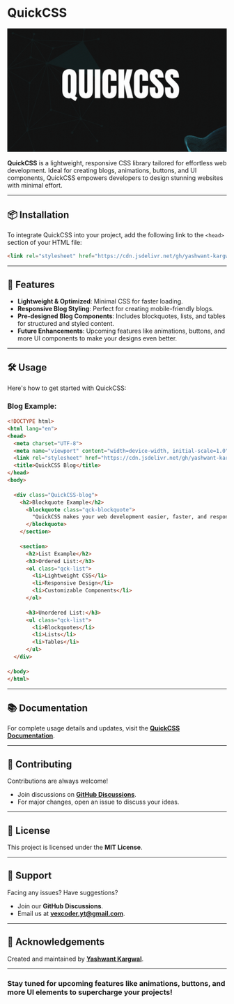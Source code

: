 # **QuickCSS**  

<img src="https://github.com/yashwant-kargwal/quickcss/blob/main/private/media/image/banner/QuickCSS.gif?raw=true" alt="QuickCSS Banner">

**QuickCSS** is a lightweight, responsive CSS library tailored for effortless web development. Ideal for creating blogs, animations, buttons, and UI components, QuickCSS empowers developers to design stunning websites with minimal effort.  

---

## 📦 **Installation**  

To integrate QuickCSS into your project, add the following link to the `<head>` section of your HTML file:  

```html  
<link rel="stylesheet" href="https://cdn.jsdelivr.net/gh/yashwant-kargwal/quickcss@latest/main.css">
```  

---

## 🚀 **Features**  

- **Lightweight & Optimized**: Minimal CSS for faster loading.  
- **Responsive Blog Styling**: Perfect for creating mobile-friendly blogs.  
- **Pre-designed Blog Components**: Includes blockquotes, lists, and tables for structured and styled content.  
- **Future Enhancements**: Upcoming features like animations, buttons, and more UI components to make your designs even better.  

---

## 🛠️ **Usage**  

Here's how to get started with QuickCSS:  

### Blog Example:  

```html  
<!DOCTYPE html>  
<html lang="en">  
<head>  
  <meta charset="UTF-8">  
  <meta name="viewport" content="width=device-width, initial-scale=1.0">  
  <link rel="stylesheet" href="https://cdn.jsdelivr.net/gh/yashwant-kargwal/quickcss@qck1.0.5/main.css">
  <title>QuickCSS Blog</title>  
</head>  
<body>  

  <div class="QuickCSS-blog">  
    <h2>Blockquote Example</h2>
      <blockquote class="qck-blockquote">
        "QuickCSS makes your web development easier, faster, and responsive."
      </blockquote>
    </section>

    <section>
      <h2>List Example</h2>
      <h3>Ordered List:</h3>
      <ol class="qck-list">
        <li>Lightweight CSS</li>
        <li>Responsive Design</li>
        <li>Customizable Components</li>
      </ol>

      <h3>Unordered List:</h3>
      <ul class="qck-list">
        <li>Blockquotes</li>
        <li>Lists</li>
        <li>Tables</li>
      </ul>
  </div>  

</body>  
</html>  
```  

---

## 📚 **Documentation**  

For complete usage details and updates, visit the **[QuickCSS Documentation](https://quickcss-docs.hashnode.space/guide/welcome)**.  

---

## 🤝 **Contributing**  

Contributions are always welcome!  
- Join discussions on **[GitHub Discussions](https://github.com/yashwant-kargwal/quickcss/discussions)**.  
- For major changes, open an issue to discuss your ideas.  

---

## 📄 **License**  

This project is licensed under the **MIT License**.  

---

## 📧 **Support**  

Facing any issues? Have suggestions?  
- Join our **GitHub Discussions**.  
- Email us at **vexcoder.yt@gmail.com**.  

---

## 🙌 **Acknowledgements**  

Created and maintained by **[Yashwant Kargwal](https://github.com/yashwant-kargwal)**.  

--- 

### **Stay tuned for upcoming features like animations, buttons, and more UI elements to supercharge your projects!**  
